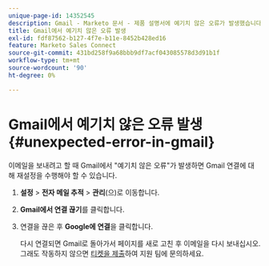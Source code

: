 ```yaml
---
unique-page-id: 14352545
description: Gmail - Marketo 문서 - 제품 설명서에 예기치 않은 오류가 발생했습니다.
title: Gmail에서 예기치 않은 오류 발생
exl-id: fdf87562-b127-4f7e-b11e-8452b428ed16
feature: Marketo Sales Connect
source-git-commit: 431bd258f9a68bbb9df7acf043085578d3d91b1f
workflow-type: tm+mt
source-wordcount: '90'
ht-degree: 0%

---
```


# Gmail에서 예기치 않은 오류 발생 {#unexpected-error-in-gmail}

이메일을 보내려고 할 때 Gmail에서 &quot;예기치 않은 오류&quot;가 발생하면 Gmail 연결에 대해 재설정을 수행해야 할 수 있습니다.

1. **설정** > **전자 메일 추적** > **관리**(으)로 이동합니다.

1. **Gmail에서 연결 끊기**&#x200B;를 클릭합니다.

1. 연결을 끊은 후 **Google에 연결**&#x200B;을 클릭합니다.

   다시 연결되면 Gmail로 돌아가서 페이지를 새로 고친 후 이메일을 다시 보내십시오. 그래도 작동하지 않으면 [티켓을 제출](https://nation.marketo.com/t5/Support/ct-p/Support)하여 지원 팀에 문의하세요.
